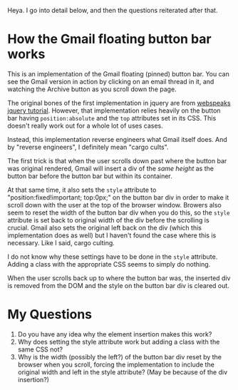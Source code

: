 Heya. I go into detail below, and then the questions reiterated
after that.

# How the Gmail floating button bar works

This is an implementation of the Gmail floating (pinned) button bar. You can
see the Gmail version in action by clicking on an email thread in it, and
watching the Archive button as you scroll down the page.

The original bones of the first implementation in jquery are from [webspeaks
jquery
tutorial](http://www.webspeaks.in/2011/07/new-gmail-like-floating-toolbar-jquery.html). However,
that implementation relies heavily on the button bar having
`position:absolute` and the `top` attributes set in its CSS. This doesn't
really work out for a whole lot of uses cases.

Instead, this implementation reverse engineers what Gmail itself does. And by
"reverse engineers", I definitely mean "cargo cults".

The first trick is that when the user scrolls down past where the button bar
was original rendered,
Gmail will insert a div of the *same height* as the button bar before the
button bar but within its container. 

At that same time, it also sets the `style` attribute to
"position:fixed!important; top:0px;" on the button bar div in order to make it
scroll down with the user at the top of the browser window. Browers also seem
to reset the width of the button bar div when you do this, so the `style`
attribute is set back to original width of the div before the scrolling is
crucial. Gmail also sets the original left back on the div (which this
implementation does as well) but I haven't found the case where this is
necessary. Like I said, cargo culting.

I do not know why these settings have to be done in the `style`
attribute. Adding a class with the appropriate CSS seems to simply do
nothing.

When the user scrolls back up to where the button bar was, the inserted div is
removed from the DOM and the style on the button bar div is cleared out.

# My Questions

1. Do you have any idea why the element insertion makes this work?
2. Why does setting the style attribute work but adding a class with the same CSS not?
3. Why is the width (possibly the left?) of the button bar div reset by the
browser when you scroll, forcing the implementation to include the original
width and left in the style attribute? (May be because of the div insertion?)
